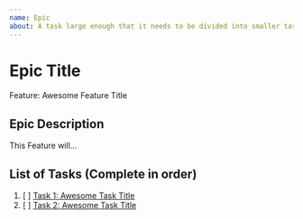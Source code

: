 ```yaml
---
name: Epic
about: A task large enough that it needs to be divided into smaller tasks. It will usually be labeled as `enhancement`.
---
```


<!-- Issue title should mirror the Epic Title. -->

# Epic Title

Feature: Awesome Feature Title

## Epic Description

This Feature will...

## List of Tasks (Complete in order)

1. [ ] [Task 1: Awesome Task Title](https://github.com/Grubnest/GrubnestCore/issues/1)
2. [ ] [Task 2: Awesome Task Title](https://github.com/Grubnest/GrubnestCore/issues/2)
